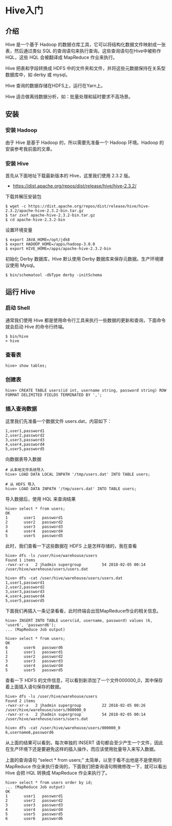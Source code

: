 # Hive入门

## 介绍

Hive 是一个基于 Hadoop 的数据仓库工具，它可以将结构化数据文件映射成一张表，然后通过类似 SQL 的查询语句来执行查询。这些查询语句在Hive中被称作HQL，这些 HQL 会被翻译成 MapReduce 作业来执行。

Hive 把表和字段转换成 HDFS 中的文件夹和文件，并将这些元数据保持在关系型数据库中，如 derby 或 mysql。

Hive 查询的数据存储在HDFS上，运行在Yarn上。

Hive 适合做离线数据分析，如：批量处理和延时要求不高场景。

## 安装

### 安装 Hadoop

由于 Hive 是基于 Hadoop 的，所以需要先准备一个 Hadoop 环境。Hadoop 的安装参考我前面的文章。

### 安装 Hive

首先从下面地址下载最新版本的 Hive，这里我们使用 2.3.2 版。
- https://dist.apache.org/repos/dist/release/hive/hive-2.3.2/

下载并解压安装包

``` shell
$ wget -c https://dist.apache.org/repos/dist/release/hive/hive-2.3.2/apache-hive-2.3.2-bin.tar.gz
$ tar zxvf apache-hive-2.3.2-bin.tar.gz
$ cd apache-hive-2.3.2-bin
```

设置环境变量

``` shell
$ export JAVA_HOME=/opt/jdk8
$ export HADOOP_HOME=/apps/hadoop-3.0.0
$ export HIVE_HOME=/apps/apache-hive-2.3.2-bin
```

初始化 Derby 数据库，Hive 默认使用 Derby 数据库来保存元数据。生产环境建议使用 Mysql。

``` shell
$ bin/schematool -dbType derby -initSchema
```

## 运行 Hive

### 启动 Shell

通常我们使用 Hive 都是使用命令行工具来执行一些数据的更新和查询，下面命令就会启动 Hive 的命令行终端。

``` shell
$ bin/hive
> hive
```

### 查看表

``` shell
hive> show tables;
```

### 创建表

``` shell
hive> CREATE TABLE users(id int, username string, password string) ROW FORMAT DELIMITED FIELDS TERMINATED BY ',';
```

### 插入查询数据

这里我们先准备一个数据文件 users.dat，内容如下：
``` shell
1,user1,password1
2,user2,password2
3,user3,password3
4,user4,password4
5,user5,password5
```

向数据表导入数据

``` shell
# 从本地文件系统导入
hive> LOAD DATA LOCAL INPATH '/tmp/users.dat' INTO TABLE users;

# 从 HDFS 导入
hive> LOAD DATA INPATH '/tmp/users.dat' INTO TABLE users;
```

导入数据后，使用 HQL 来查询结果

``` shell
hive> select * from users;
OK
1       user1   password1
2       user2   password2
3       user3   password3
4       user4   password4
5       user5   password5
```

此时，我们查看一下这些数据在 HDFS 上是怎样存储的，我在查看
``` shell
hive> dfs -ls /user/hive/warehouse/users
Found 1 items
-rwxr-xr-x   2 jhadmin supergroup         54 2018-02-05 00:14 /user/hive/warehouse/users/users.dat

hive> dfs -cat /user/hive/warehouse/users/users.dat
1,user1,password1
2,user2,password2
3,user3,password3
4,user4,password4
5,user5,password5
```

下面我们再插入一条记录看看，此时终端会出现MapReduce作业的相关信息。

``` shell
hive> INSERT INTO TABLE users(id, username, password) values (6, 'user6', 'password6');
... (MapReduce Job output)
```

``` shell
hive> select * from users;
OK
6       user6   password6
1       user1   password1
2       user2   password2
3       user3   password3
4       user4   password4
5       user5   password5
```

查看一下 HDFS 的文件信息，可以看到新添加了一个文件000000_0，其中保存着上面插入语句保存的数据。

``` shell
hive> dfs -ls /user/hive/warehouse/users
Found 2 items
-rwxr-xr-x   2 jhadmin supergroup         22 2018-02-05 00:26 /user/hive/warehouse/users/000000_0
-rwxr-xr-x   2 jhadmin supergroup         54 2018-02-05 00:14 /user/hive/warehouse/users/users.dat

hive> dfs -cat /user/hive/warehouse/users/000000_0
6,username6,password6
```

从上面的结果可以看到，每次单独的 INSERT 语句都会至少产生一个文件，因此在生产环境下还是要避免这样的插入操作，而应该使用批量导入来写入数据。

上面的查询语句 “select * from users;” 太简单，以至于看不出他是不是使用的 MapReduce 作业来执行查询的，下面我们把查询语句稍微修改一下，就可以看出 Hive 会把 HQL 转换成 MapReduce 作业来执行了。

``` shell
hive> select * from users order by id;
... (MapReduce Job output)
OK
1       user1   password1
2       user2   password2
3       user3   password3
4       user4   password4
5       user5   password5
6       user6   password6
```

